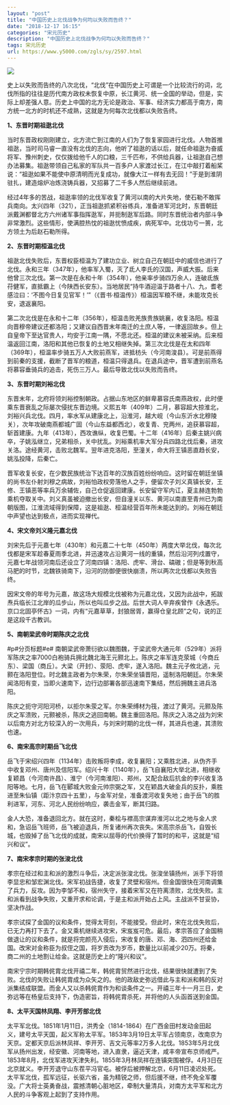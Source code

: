 ```yaml
---
layout: "post"
title: "中国历史上北伐战争为何均以失败而告终？"
date: "2018-12-17 16:15"
categories: "宋元历史"
description: "中国历史上北伐战争为何均以失败而告终？"
tags: 宋元历史
url: https://www.y5000.com/zgls/sy/2597.html
---
```






![](https://img.y5000.com/uploads/allimg/160508/4-16050R15H0Q6.jpg)

史上以失败而告终的八次北伐，“北伐”在中国历史上可谓是一个比较流行的词，北伐所指的往往是历代南方政权未恢复中原，长江黄河、统一全国的举动，但是，实际上却差强人意。历史上中国的北方无论是政治、军事、经济实力都高于南方，南方统一北方的时机还不成熟，这就是为何每次北伐都以失败告终。

**1、东晋时期祖逖北伐**

当时东晋政权刚刚建立，北方流亡到江南的人们为了恢复家园进行北伐。人物首推祖逖，当时司马睿一直没有北伐的志向，他听了祖逖的话以后，就任命祖逖为奋威将军、豫州刺史，仅仅拨给他千人的口粮，三千匹布，不供给兵器，让祖逖自己想办法募集。祖逖带领自己私家的军队共一百多户人家渡过长江，在江中敲打着船桨说：“祖逖如果不能使中原清明而光复成功，就像大江一样有去无回！”于是到淮阴驻扎，建造熔炉冶炼浇铸兵器，又招募了二千多人然后继续前进。

经过4年多的苦战，祖逖率领的北伐军收复了黄河以南的大片失地，使石勒不敢挥兵南向。太兴四年（321），正当祖逖抓紧积谷练兵，准备进军河北时，东晋朝廷派戴渊都督北方六州诸军事指挥逖军，并扼制逖军后路。同时东晋统治者内部斗争非常激烈。这些情形，使满腔热忱的祖逖忧愤成疾，病死军中。北伐功亏一篑，北方领土为后赵石勒所得。

**2、东晋时期桓温北伐**

祖逖北伐失败后，东晋权臣桓温为了建功立业、树立自己在朝廷中的威信也进行了北伐。永和三年（347年），他率军入蜀，灭了氐人李氏的汉国，声威大振。后来他曾三次北伐。第一次是在永和十年（354年），他亲率步骑四万余人，连破氐族苻健军，直抵霸上（今陕西长安东）。当地居民“持牛酒迎温于路者十八、九，耆老感泣曰：‘不图今日复见官军！’”（《晋书·桓温传》）桓温因军粮不继，未能攻克长安，退返襄阳。

第二次北伐是在永和十二年（356年），桓温击败羌族贵族姚襄，收复洛阳。桓温向晋穆帝建议还都洛阳；又建议自西晋末年南迁的土庶人等，一律返回故乡。但上自皇帝下至达官贵人，均安于江南一隅，不愿北还。桓温的建议未被采纳。后来桓温返回江南，洛阳和其他已恢复的土地又相继失掉。第三次北伐是在太和四年（369年），桓温率步骑五万人大败前燕军，进抵枋头（今河南浚县）。可是前燕得到前秦的支援，截断了晋军的粮道，桓温只得退兵。在退兵途中，晋军遭到前燕名将慕容垂骑兵的追击，死伤三万人。最后导致北伐以失败而告终。

**3、东晋时期刘裕北伐**

东晋末年，北府将领刘裕控制朝政。占据山东地区的鲜卑慕容氏南燕政权，此时便乘东晋衰乱之际屡次侵扰东晋边境。义熙五年（409年）二月，慕容超大掠淮北，刘裕兴兵北伐。四月，率水军从建康北上，沿淮河，越大岘（今山东沂水北穆陵关），次年攻破南燕都城广固（今山东益都西北），收复青、兖两州，追获慕容超，斩首建康。九年（413年），西攻谯纵，收复巴蜀。十二年（416年）后秦主姚兴病卒，子姚泓继立，兄弟相杀，关中扰乱。刘裕乘机率大军分兵四路北伐后秦，进攻关洛。途经黄河，击败北魏军。翌年进克洛阳，至潼关，命大将王镇恶直趋长安，姚泓投降，后秦亡。

晋军收复长安，在少数民族统治下达百年的汉族百姓纷纷响应。这时留在朝廷坐镇的尚书左仆射刘穆之病故，刘裕怕政权旁落他人之手，便留次子刘义真镇长安，王修、王镇恶等率兵万余辅佐，自己仓促返回建康。长安留守军内讧，夏主赫连勃勃乘机夺取关中。刘义真虽被迫撤出长安，但自潼关以东、黄河以南直至青州已为南朝版图，江淮流域得到保障，这是祖逖、桓温经营百年所未能达到的。刘裕在朝廷中声望也达到极点，进而实现禅代。

**4、宋文帝刘义隆元嘉北伐**

刘宋先后于元嘉七年（430年）和元嘉二十七年（450年）两度大举北伐，每次北伐都是宋军趁春夏雨季北进，并迅速攻占沿黄河一线的重镇，然后沿河列戍置守，元嘉七年战领河南后还设立了河南四镇：洛阳、虎牢、滑台、碻磝；但是等到秋高马肥的时节，北魏铁骑南下，沿河的防御便很快崩溃，所以两次北伐都以失败告终。

因宋文帝的年号为元嘉，故这场大规模北伐被称为元嘉北伐，又因为此战中，拓跋焘兵临长江北岸的瓜步山，所以也叫瓜步之战。后世大词人辛弃疾曾作《永遇乐。京口北固亭怀古》一词，内有“元嘉草草，封狼居胥，赢得仓皇北顾”之句，说的正是这段千古教训。

**5、南朝梁武帝时期陈庆之北伐**

#p#分页标题#e#
南朝梁武帝萧衍欲以魏图魏，于梁武帝大通元年（529年）派将军陈庆之率7000白袍骑兵拥北魏北海王元颢北上。陈庆之率军连克荥城（今商丘东）、梁国（商丘）。大梁（开封）、荥阳、虎牢，遂入洛阳。魏主元子攸北逃，元颢在洛阳登位。时北魏主政者为尔朱荣，尔朱荣坐镇晋阳，遥制洛阳朝廷。尔朱荣闻洛阳有变，当即火速南下，边行边部署各部迅速南下集结，然后拥魏主进兵洛阳。

陈庆之扼守河阳河桥，以拒尔朱荥之军。尔朱荣缚材为筏，渡过了黄河。元颢及陈庆之军溃败，元颢被杀，陈庆之逃回南朝。魏主重回洛阳。陈庆之入洛之战为刘宋以后南方对北方较深入的一次用兵，与刘宋时期的北伐一样，其进兵也速，其溃败也速。

**6、南宋高宗时期岳飞北伐**

岳飞于宋绍兴四年（1134年）击败叛将李成，收复襄阳；又乘胜北进，从伪齐手中收复邓州、唐州及信阳军。绍兴十年（1140年），岳飞自襄阳大举北进，相继收复颖昌（今河南许昌）、淮宁（今河南淮阳）、郑州，又配合敌后抗金的李兴收复洛阳等地。七月，岳飞在郾城大败金元帅宗弼之军，又在颖昌大破金兵的反扑，乘胜进至朱仙镇（距汴京四十五里），与金军对垒，准备渡河收复失地；由于岳飞的胜利进军，河东、河北人民纷纷响应，袭击金军，断其归路。

金人大恐，准备退回北方。就在这时，秦桧与襟高宗谋弃淮河以北之地与金人求和，急诏岳飞班师，岳飞被迫退兵，所复诸州再次丧失。宋高宗杀岳飞，自毁长城，也毁掉了岳飞北伐的成就，南宋以屈辱的代价换得了暂时的和平，这就是“绍兴和议”。

**7、南宋孝宗时期的张浚北伐**

孝宗在经过和主和派的激烈斗争后，决定派张浚北伐。张浚坐镇扬州，派手下将领李显忠和邹宏渊北伐。宋军初战告捷，收复了灵壁和宿州。但金国很快在河南调集了兵力，反攻。因为李邹不和，宿州失守，接着宋军又在符离溃败，北伐失败。主和派看到战争失败，又重开求和论调，于是主和派开始占上风。主战派不甘妥协，坚决作战。

孝宗试探了金国的议和条件，觉得太苛刻，不能接受。但此时，宋在北伐失败后，已无力再打下去了。金又乘机继续进攻宋，宋岌岌可危。最后，孝宗答应了金国稍做退让的议和条件，就是将完颜亮入侵后，宋收复的唐、邓、海、泗四州还给金国。改宋对金称臣为叔侄之国，将岁贡改为岁币，数量比以前减少20万。将秦，商二州的土地割让给金。这就是历史上的“隆兴和议”。

南宋宁宗时期韩侂胄北伐开禧二年，韩侂胄贸然进行北伐，结果很快就遭到了失败。北伐的失败让韩侂胄成为众矢之的。他的政敌史弥远借此与主和派和韩的反对派集结成联盟。而金人又以杀韩侂胄作为和谈条件之一。开禧三年十一月三日，史弥远等在杨皇后支持下，伪造密旨，将韩侂胄杀死，并将他的人头函首送到金国。

**8、太平天国林凤翔、李开芳部北伐**

太平军北伐。1851年1月11日，洪秀全（1814-1864）在广西金田村发动金田起义，建号太平天国，起义军称太平军。1853年3月19日太平军占领南京，改南京为天京。定都天京后派林凤祥、李开芳、吉文元等率2万多人北伐。1853年5月北伐军从扬州出发，经安徽、河南等地，进入直隶，逼近天津，咸丰帝宣布京师戒严。1853年8月，北伐军进攻天津失利。1855年3月林凤祥在连镇突围被俘。4月3日在北京就义。李开芳退守山东茬平冯官屯。被俘后被押解北京，6月11日凌迟处死。太平军北伐，孤军远征，长驱六省，虽为精锐之师，但后援不继，终不免全军覆没。广大将士英勇奋战，震撼清朝心脏地区，牵制大量清兵，对南方太平军和北方人民的斗争客观上起到了支持作用。
